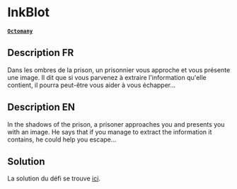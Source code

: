 # InkBlot

 [**`Octomany`**](https://maximebeauchamp.ca)

## Description FR

Dans les ombres de la prison, un prisonnier vous approche et vous présente une image. Il dit que si vous parvenez à extraire l'information qu'elle contient, il pourra peut-être vous aider à vous échapper...

## Description EN

In the shadows of the prison, a prisoner approaches you and presents you with an image. He says that if you manage to extract the information it contains, he could help you escape...

## Solution

La solution du défi se trouve [ici](solution/README.md).
